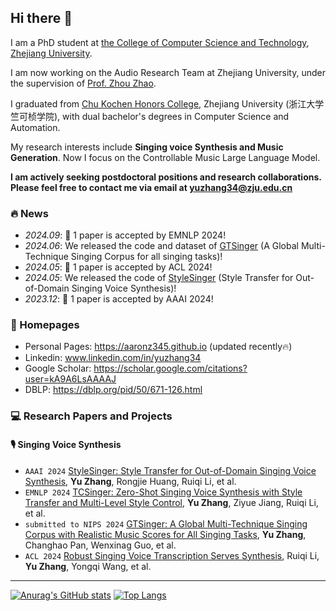 ## Hi there 👋

I am a PhD student at [the College of Computer Science and Technology](http://www.en.cs.zju.edu.cn/), [Zhejiang University](https://www.zju.edu.cn/english/). 

I am now working on the Audio Research Team at Zhejiang University, under the supervision of [Prof. Zhou Zhao](https://person.zju.edu.cn/zhaozhou). 

I graduated from [Chu Kochen Honors College](http://ckc.zju.edu.cn/ckcen/main.htm), Zhejiang University (浙江大学竺可桢学院), with dual bachelor's degrees in Computer Science and Automation.

My research interests include **Singing voice Synthesis and Music Generation**. Now I focus on the Controllable Music Large Language Model. 

**I am actively seeking postdoctoral positions and research collaborations. Please feel free to contact me via email at yuzhang34@zju.edu.cn**

### 🔥 News
- *2024.09*: 🎉 1 paper is accepted by EMNLP 2024!
- *2024.06*: We released the code and dataset of [GTSinger](https://github.com/GTSinger/GTSinger) (A Global Multi-Technique Singing Corpus for all singing tasks)!
- *2024.05*: 🎉 1 paper is accepted by ACL 2024!
- *2024.05*: We released the code of [StyleSinger](https://github.com/AaronZ345/StyleSinger) (Style Transfer for Out-of-Domain Singing Voice Synthesis)!
- *2023.12*: 🎉 1 paper is accepted by AAAI 2024!

### 📎 Homepages
- Personal Pages: https://aaronz345.github.io (updated recently🔥)
- Linkedin: www.linkedin.com/in/yuzhang34
- Google Scholar: https://scholar.google.com/citations?user=kA9A6LsAAAAJ
- DBLP: https://dblp.org/pid/50/671-126.html

### 💻 Research Papers and Projects

#### 🎙 Singing Voice Synthesis

- ``AAAI 2024`` [StyleSinger: Style Transfer for Out-of-Domain Singing Voice Synthesis](https://ojs.aaai.org/index.php/AAAI/article/view/29932), **Yu Zhang**, Rongjie Huang, Ruiqi Li, et al.
- ``EMNLP 2024`` [TCSinger: Zero-Shot Singing Voice Synthesis with Style Transfer and Multi-Level Style Control](), **Yu Zhang**, Ziyue Jiang, Ruiqi Li, et al.
- ``submitted to NIPS 2024`` [GTSinger: A Global Multi-Technique Singing Corpus with Realistic Music Scores for All Singing Tasks](https://github.com/GTSinger/GTSinger), **Yu Zhang**, Changhao Pan, Wenxinag Guo, et al.
- ``ACL 2024`` [Robust Singing Voice Transcription Serves Synthesis](https://arxiv.org/abs/2405.09940), Ruiqi Li, **Yu Zhang**, Yongqi Wang, et al.

---

[![Anurag's GitHub stats](https://github-readme-stats.vercel.app/api?username=AaronZ345&&count_private=true&show_icons=true&theme=transparent&hide=prs)](https://github.com/anuraghazra/github-readme-stats)
[![Top Langs](https://github-readme-stats.vercel.app/api/top-langs/?username=AaronZ345&theme=transparent&count_private=true&layout=compact)](https://github.com/anuraghazra/github-readme-stats)

